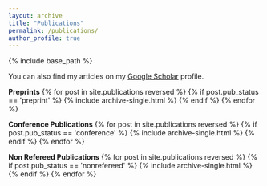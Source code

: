 ```yaml
---
layout: archive
title: "Publications"
permalink: /publications/
author_profile: true
---
```


<!-- {% if author.googlescholar %} -->

<!-- {% endif %} -->

{% include base_path %}

You can also find my articles on my <a href="https://scholar.google.com/citations?user=fZKJdb0AAAAJ&hl=en&authuser=2">Google Scholar</a> profile.

**Preprints**
{% for post in site.publications reversed %}
  {% if post.pub_status == 'preprint' %}
    {% include archive-single.html %}
  {% endif %}
{% endfor %}

**Conference Publications**
{% for post in site.publications reversed %}
  {% if post.pub_status == 'conference' %}
    {% include archive-single.html %}
  {% endif %}
{% endfor %}

**Non Refereed Publications**
{% for post in site.publications reversed %}
  {% if post.pub_status == 'nonrefereed' %}
    {% include archive-single.html %}
  {% endif %}
{% endfor %}